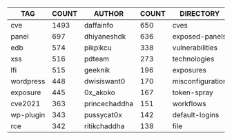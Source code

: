 |    TAG    | COUNT |    AUTHOR     | COUNT |    DIRECTORY     | COUNT | SEVERITY | COUNT |  TYPE   | COUNT |
|-----------|-------|---------------|-------|------------------|-------|----------|-------|---------|-------|
| cve       |  1493 | daffainfo     |   650 | cves             |  1471 | info     |  1551 | http    |  4036 |
| panel     |   697 | dhiyaneshdk   |   636 | exposed-panels   |   703 | high     |  1076 | file    |    77 |
| edb       |   574 | pikpikcu      |   338 | vulnerabilities  |   517 | medium   |   794 | network |    58 |
| xss       |   516 | pdteam        |   273 | technologies     |   299 | critical |   530 | dns     |    17 |
| lfi       |   515 | geeknik       |   196 | exposures        |   294 | low      |   236 |         |       |
| wordpress |   448 | dwisiswant0   |   170 | misconfiguration |   257 | unknown  |    16 |         |       |
| exposure  |   445 | 0x_akoko      |   167 | token-spray      |   234 |          |       |         |       |
| cve2021   |   363 | princechaddha |   151 | workflows        |   190 |          |       |         |       |
| wp-plugin |   343 | pussycat0x    |   142 | default-logins   |   107 |          |       |         |       |
| rce       |   342 | ritikchaddha  |   138 | file             |    77 |          |       |         |       |
